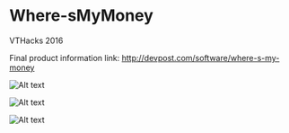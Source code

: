# Where-sMyMoney

VTHacks 2016

Final product information link:
http://devpost.com/software/where-s-my-money

![Alt text](http://challengepost-s3-challengepost.netdna-ssl.com/photos/production/software_photos/000/355/191/datas/gallery.jpg?raw=true )

![Alt text](http://challengepost-s3-challengepost.netdna-ssl.com/photos/production/software_photos/000/355/193/datas/gallery.jpg?raw=true )

![Alt text](http://challengepost-s3-challengepost.netdna-ssl.com/photos/production/software_photos/000/355/336/datas/gallery.jpg?raw=true )


